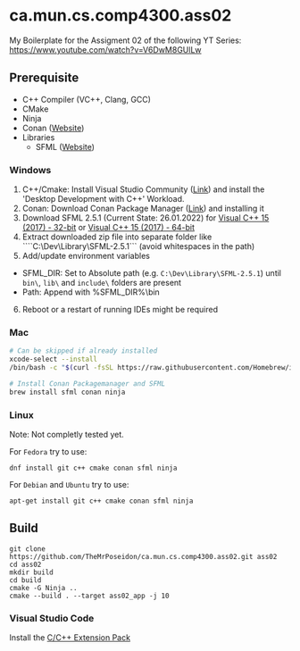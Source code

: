 # ca.mun.cs.comp4300.ass02
My Boilerplate for the Assigment 02 of the following YT Series: https://www.youtube.com/watch?v=V6DwM8GUlLw

## Prerequisite
- C++ Compiler (VC++, Clang, GCC)
- CMake
- Ninja
- Conan ([Website](https://conan.io/))
- Libraries
  - SFML ([Website](https://www.sfml-dev.org/))

### Windows
1. C++/Cmake: Install Visual Studio Community ([Link](https://visualstudio.microsoft.com/de/vs/community/)) and install the 'Desktop Development with C++' Workload. 
2. Conan: Download Conan Package Manager ([Link](https://conan.io/downloads.html)) and installing it
3. Download SFML 2.5.1 (Current State: 26.01.2022) for [Visual C++ 15 (2017) - 32-bit](https://www.sfml-dev.org/files/SFML-2.5.1-windows-vc15-32-bit.zip) or [Visual C++ 15 (2017) - 64-bit](https://www.sfml-dev.org/files/SFML-2.5.1-windows-vc15-64-bit.zip)
4. Extract downloaded zip file into separate folder like ````C:\Dev\Library\SFML-2.5.1``` (avoid whitespaces in the path)
5. Add/update environment variables
  - SFML_DIR: Set to Absolute path (e.g. ```C:\Dev\Library\SFML-2.5.1```) until ```bin\```, ```lib\``` and ```include\``` folders are present
  - Path: Append with %SFML_DIR%\bin
6. Reboot or a restart of running IDEs might be required

### Mac

```bash
# Can be skipped if already installed
xcode-select --install
/bin/bash -c "$(curl -fsSL https://raw.githubusercontent.com/Homebrew/install/HEAD/install.sh)"

# Install Conan Packagemanager and SFML
brew install sfml conan ninja
```

### Linux
Note: Not completly tested yet.

For ```Fedora``` try to use:
```
dnf install git c++ cmake conan sfml ninja
```

For ```Debian``` and ```Ubuntu``` try to use:
```
apt-get install git c++ cmake conan sfml ninja
```

## Build
```
git clone https://github.com/TheMrPoseidon/ca.mun.cs.comp4300.ass02.git ass02
cd ass02
mkdir build
cd build
cmake -G Ninja ..
cmake --build . --target ass02_app -j 10
```

### Visual Studio Code
Install the [C/C++ Extension Pack](https://marketplace.visualstudio.com/items?itemName=ms-vscode.cpptools-extension-pack)

